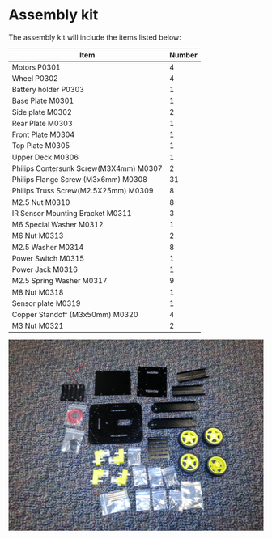 # Assembly kit

The assembly kit will include the items listed below:

|**Item**|**Number**|
|--|--|
|Motors  P0301|4|
|Wheel P0302 |4|
|Battery holder  P0303 |1|
|Base Plate  M0301|1|
|Side plate  M0302|2|
|Rear Plate  M0303|1|
|Front Plate M0304|1|
|Top Plate M0305|1|
|Upper Deck M0306|1|
|Philips Contersunk Screw(M3X4mm) M0307|2|
|Philips Flange Screw (M3x6mm) M0308|31|
|Philips Truss Screw(M2.5X25mm) M0309|8|
|M2.5 Nut M0310|8|
|IR Sensor Mounting Bracket M0311|3|
|M6 Special Washer M0312|1|
|M6 Nut M0313|2|
|M2.5 Washer M0314|8|
|Power Switch  M0315|1|
|Power Jack M0316|1|
|M2.5 Spring Washer M0317|9|
|M8 Nut M0318|1|
|Sensor plate M0319|1|
|Copper Standoff (M3x50mm) M0320|4|
|M3 Nut M0321|2|



![items](../img//items.jpg)

